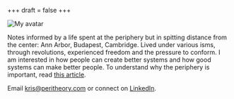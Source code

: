 +++
draft = false
+++

![My avatar](/images/kris-avatar.jpeg)

Notes informed by a life spent at the periphery but in spitting distance from the center:
Ann Arbor, Budapest, Cambridge. Lived under various isms, through revolutions,
experienced freedom and the pressure to conform. I am interested in how people
can create better systems and how good systems can make better people. To understand
why the periphery is important, read [this article](/articles/how-the-provinces-conquer/).

Email kris@peritheory.com or connect on [LinkedIn](https://linkedin.com/in/kflautner).
